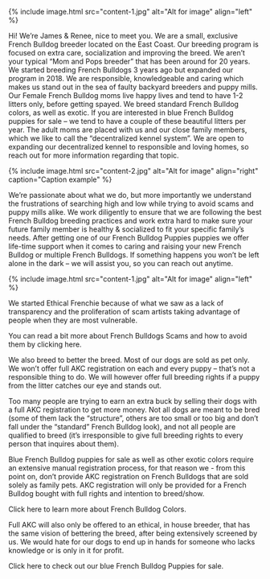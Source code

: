 ---
---

{% include image.html 
	src="content-1.jpg"
  alt="Alt for image"
  align="left"
%}

Hi! We’re James & Renee, nice to meet you. We are a small, exclusive French Bulldog breeder located on the East Coast. Our breeding program is focused on extra care, socialization and improving the breed. We aren’t your typical “Mom and Pops breeder” that has been around for 20 years.
We started breeding French Bulldogs 3 years ago but expanded our program in 2018. We are responsible, knowledgeable and caring which makes us stand out in the sea of faulty backyard breeders and puppy mills.
Our Female French Bulldog moms live happy lives and tend to have 1-2 litters only, before getting spayed. We breed standard French Bulldog colors, as well as exotic. If you are interested in blue French Bulldog puppies for sale – we tend to have a couple of these beautiful litters per year.
The adult moms are placed with us and our close family members, which we like to call the “decentralized kennel system”. We are open to expanding our decentralized kennel to responsible and loving homes, so reach out for more information regarding that topic.

{% include image.html 
	src="content-2.jpg"
  alt="Alt for image"
  align="right"
  caption="Caption example"
%}

We’re passionate about what we do, but more importantly we understand the frustrations of searching high and low while trying to avoid scams and puppy mills alike.
We work diligently to ensure that we are following the best French Bulldog breeding practices and work extra hard to make sure your future family member is healthy & socialized to fit your specific family’s needs.
After getting one of our French Bulldog Puppies puppies we offer life-time support when it comes to caring and raising your new French Bulldog or multiple French Bulldogs. If something happens you won’t be left alone in the dark – we will assist you, so you can reach out anytime.

{% include image.html 
	src="content-1.jpg"
  alt="Alt for image"
  align="left"
%}


We started Ethical Frenchie because of what we saw as a lack of transparency and the proliferation of scam artists taking advantage of people when they are most vulnerable.

You can read a bit more about French Bulldogs Scams and how to avoid them by clicking here.

We also breed to better the breed. Most of our dogs are sold as pet only. We won’t offer full AKC registration on each and every puppy – that’s not a responsible thing to do. We will however offer full breeding rights if a puppy from the litter catches our eye and stands out.

Too many people are trying to earn an extra buck by selling their dogs with a full AKC registration to get more money. Not all dogs are meant to be bred (some of them lack the “structure”, others are too small or too big and don’t fall under the “standard” French Bulldog look), and not all people are qualified to breed (it’s irresponsible to give full breeding rights to every person that inquires about them).

Blue French Bulldog puppies for sale as well as other exotic colors require an extensive manual registration process, for that reason we - from this point on, don’t provide AKC registration on French Bulldogs that are sold solely as family pets. AKC registration will only be provided for a French Bulldog bought with full rights and intention to breed/show.

Click here to learn more about French Bulldog Colors.

Full AKC will also only be offered to an ethical, in house breeder, that has the same vision of bettering the breed, after being extensively screened by us. We would hate for our dogs to end up in hands for someone who lacks knowledge or is only in it for profit.

Click here to check out our blue French Bulldog Puppies for sale.